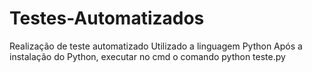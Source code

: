 # Testes-Automatizados
Realização de teste automatizado
Utilizado a linguagem Python
Após a instalação do Python, executar no cmd o comando python teste.py

